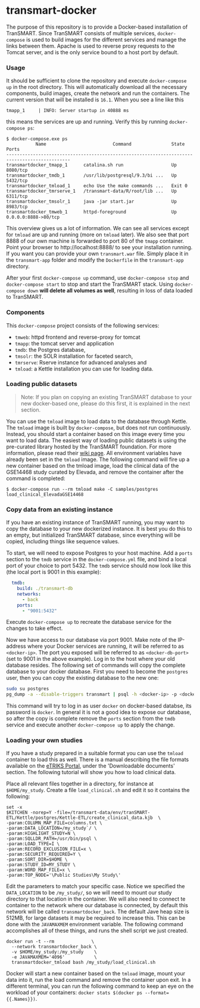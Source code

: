 # transmart-docker

The purpose of this repository is to provide a Docker-based installation of TranSMART. Since TranSMART consists of multiple services, `docker-compose` is used to build images for the different services and manage the links between them. Apache is used to reverse proxy requests to the Tomcat server, and is the only service bound to a host port by default.

### Usage
It should be sufficient to clone the repository and execute `docker-compose up` in the root directory. This will automatically download all the necessary components, build images, create the network and run the containers. The current version that will be installed is `16.1`. When you see a line like this

```
tmapp_1     | INFO: Server startup in 40888 ms
```

this means the services are up and running. Verify this by running `docker-compose ps`:

```
$ docker-compose.exe ps
           Name                         Command               State             Ports
----------------------------------------------------------------------------------------------
transmartdocker_tmapp_1      catalina.sh run                  Up       8080/tcp
transmartdocker_tmdb_1       /usr/lib/postgresql/9.3/bi ...   Up       5432/tcp
transmartdocker_tmload_1     echo Use the make commands ...   Exit 0
transmartdocker_tmrserve_1   /transmart-data/R/root/lib ...   Up       6311/tcp
transmartdocker_tmsolr_1     java -jar start.jar              Up       8983/tcp
transmartdocker_tmweb_1      httpd-foreground                 Up       0.0.0.0:8888->80/tcp
```

This overview gives us a lot of information. We can see all services except for `tmload` are up and running (more on `tmload` later). We also see that port 8888 of our own machine is forwarded to port 80 of the `tmapp` container. Point your browser to http://localhost:8888/ to see your installation running. If you want you can provide your own `transmart.war` file. Simply place it in the `transmart-app` folder and modify the `Dockerfile` in the `transmart-app` directory.

After your first `docker-compose up` command, use `docker-compose stop` and `docker-compose start` to stop and start the TranSMART stack. Using `docker-compose down` **will delete all volumes as well**, resulting in loss of data loaded to TranSMART.

### Components
This `docker-compose` project consists of the following services:
  - `tmweb`: httpd frontend and reverse-proxy for tomcat
  - `tmapp`: the tomcat server and application
  - `tmdb`: the Postgres database,
  - `tmsolr`: the SOLR installation for faceted search,
  - `tmrserve`: Rserve instance for advanced analyses and
  - `tmload`: a Kettle installation you can use for loading data.

### Loading public datasets

> Note: If you plan on copying an existing TranSMART database to your new docker-based one, please do this first, it is explained in the next section.

You can use the `tmload` image to load data to the database through Kettle. The `tmload` image is built by `docker-compose`, but does not run continuously. Instead, you should start a container based on this image every time you want to load data. The easiest way of loading public datasets is using the pre-curated library hosted by the TranSMART foundation. For more information, please read their [wiki page](https://wiki.transmartfoundation.org/display/transmartwiki/Curated+Data). All environment variables have already been set in the `tmload` image. The following command will fire up a new container based on the tmload image, load the clinical data of the GSE14468 study curated by Elevada, and remove the container after the command is completed:
```
$ docker-compose run --rm tmload make -C samples/postgres load_clinical_ElevadaGSE14468
```

### Copy data from an existing instance

If you have an existing instance of TranSMART running, you may want to copy the database to your new dockerized instance. It is best you do this to an empty, but initialized TranSMART database, since everything will be copied, including things like sequence values.

To start, we will need to expose Postgres to your host machine. Add a `ports` section to the `tmdb` service in the `docker-compose.yml` file, and bind a local port of your choice to port 5432. The `tmdb` service should now look like this (the local port is 9001 in this example):
```YAML
  tmdb:
    build: ./transmart-db
	networks:
      - back
    ports:
      - "9001:5432"
```
Execute `docker-compose up` to recreate the database service for the changes to take effect.

Now we have access to our database via port 9001. Make note of the IP-address where your Docker services are running, it will be referred to as `<docker-ip>`. The port you exposed will be referred to as `<docker-db-port>` (set to 9001 in the above example). Log in to the host where your old database resides. The following set of commands will copy the complete database to your docker database. First you need to become the `postgres` user, then you can copy the existing database to the new one:
```sh
sudo su postgres
pg_dump -a --disable-triggers transmart | psql -h <docker-ip> -p <docker-db-port> -U docker transmart
```
This command will try to log in as user `docker` on docker-based databse, its password is `docker`. In general it is not a good idea to expose our database, so after the copy is complete remove the `ports` section from the `tmdb` service and execute another `docker-compose up` to apply the change.

### Loading your own studies

If you have a study prepared in a suitable format you can use the `tmload` container to load this as well. There is a manual describing the file formats available on the [eTRIKS Portal](https://portal.etriks.org/Portal/), under the 'Downloadable documents' section. The following tutorial will show you how to load clinical data.

Place all relevant files together in a directory, for instance at `$HOME/my_study`. Create a file `load_clinical.sh` and edit it so it contains the following:
```
set -x
$KITCHEN -norep=Y -file=/transmart-data/env/tranSMART-ETL/Kettle/postgres/Kettle-ETL/create_clinical_data.kjb  \
-param:COLUMN_MAP_FILE=columns.txt \
-param:DATA_LOCATION=/my_study`/ \
-param:HIGHLIGHT_STUDY=N \
-param:SQLLDR_PATH=/usr/bin/psql \
-param:LOAD_TYPE=I \
-param:RECORD_EXCLUSION_FILE=x \
-param:SECURITY_REQUIRED=Y \
-param:SORT_DIR=$HOME \
-param:STUDY_ID=MY_STUDY \
-param:WORD_MAP_FILE=x \
-param:TOP_NODE='\Public Studies\My Study\'
```
Edit the parameters to match your specific case. Notice we specified the `DATA_LOCATION` to be `/my_study/`, so we will need to mount our study directory to that location in the container. We will also need to connect te container to the network where our database is connected, by default this network will be called `transmartdocker_back`. The default Jave heap size is 512MB, for large datasets it may be required to increase this. This can be done with the `JAVAMAXMEM` environment variable. The following command accomplishes all of these things, and runs the shell script we just created.
```
docker run -t --rm              \
  --network transmartdocker_back \
  -v $HOME/my_study:/my_study    \
  -e JAVAMAXMEM='4096'           \
  transmartdocker_tmload bash /my_study/load_clinical.sh
```
Docker will start a new container based on the `tmload` image, mount your data into it, run the load command and remove the container upon exit. In a different terminal, you can run the following command to keep an eye on the workload of your containers: `docker stats $(docker ps --format={{.Names}})`.
